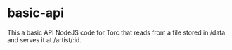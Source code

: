 # basic-api
This a basic API NodeJS code for Torc that reads from a file stored in /data and serves it at <server>/artist/:id.

